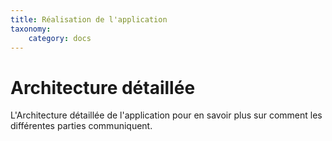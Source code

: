 ```yaml
---
title: Réalisation de l'application
taxonomy:
    category: docs
---
```


# Architecture détaillée

L'Architecture détaillée de l'application pour en savoir plus sur comment les différentes parties communiquent.
